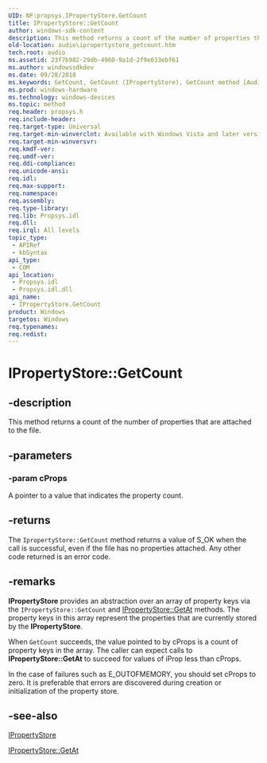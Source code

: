 ```yaml
---
UID: NF:propsys.IPropertyStore.GetCount
title: IPropertyStore::GetCount
author: windows-sdk-content
description: This method returns a count of the number of properties that are attached to the file.
old-location: audio\ipropertystore_getcount.htm
tech.root: audio
ms.assetid: 23f7b982-29db-4960-9a1d-2f9e033ebf61
ms.author: windowssdkdev
ms.date: 09/28/2018
ms.keywords: GetCount, GetCount (IPropertyStore), GetCount method [Audio Devices], GetCount method [Audio Devices],IPropertyStore interface, IPropertyStore interface [Audio Devices],GetCount method, IPropertyStore.GetCount, IPropertyStore::GetCount, audio.ipropertystore_getcount, audio_syseffects_r_2670eef9-2f2a-4e3d-8a43-d8d61a9ebce5.xml, propsys/IPropertyStore::GetCount
ms.prod: windows-hardware
ms.technology: windows-devices
ms.topic: method
req.header: propsys.h
req.include-header: 
req.target-type: Universal
req.target-min-winverclnt: Available with Windows Vista and later versions of the Windows operating system.
req.target-min-winversvr: 
req.kmdf-ver: 
req.umdf-ver: 
req.ddi-compliance: 
req.unicode-ansi: 
req.idl: 
req.max-support: 
req.namespace: 
req.assembly: 
req.type-library: 
req.lib: Propsys.idl
req.dll: 
req.irql: All levels
topic_type:
 - APIRef
 - kbSyntax
api_type:
 - COM
api_location:
 - Propsys.idl
 - Propsys.idl.dll
api_name:
 - IPropertyStore.GetCount
product: Windows
targetos: Windows
req.typenames: 
req.redist: 
---
```


# IPropertyStore::GetCount


## -description


This method returns a count of the number of properties that are attached to the file.


## -parameters




### -param cProps

A pointer to a value that indicates the property count.


## -returns



The <code>IpropertyStore::GetCount</code> method returns a value of S_OK when the call is successful, even if the file has no properties attached. Any other code returned is an error code.




## -remarks



<b>IPropertyStore</b> provides an abstraction over an array of property keys via the <code>IPropertyStore::GetCount</code> and <a href="https://msdn.microsoft.com/4f93949a-d5d5-4fbf-8538-6171861e5884">IPropertyStore::GetAt</a> methods. The property keys in this array represent the properties that are currently stored by the <b>IPropertyStore</b>.

When <code>GetCount</code> succeeds, the value pointed to by cProps is a count of property keys in the array. The caller can expect calls to <b>IPropertyStore::GetAt</b> to succeed for values of iProp less than cProps.

In the case of failures such as E_OUTOFMEMORY, you should set cProps to zero. It is preferable that errors are discovered during creation or initialization of the property store.




## -see-also




<a href="https://msdn.microsoft.com/63afd5b1-87cc-4e0a-8964-2138c5fbff46">IPropertyStore</a>



<a href="https://msdn.microsoft.com/4f93949a-d5d5-4fbf-8538-6171861e5884">IPropertyStore::GetAt</a>
 

 

